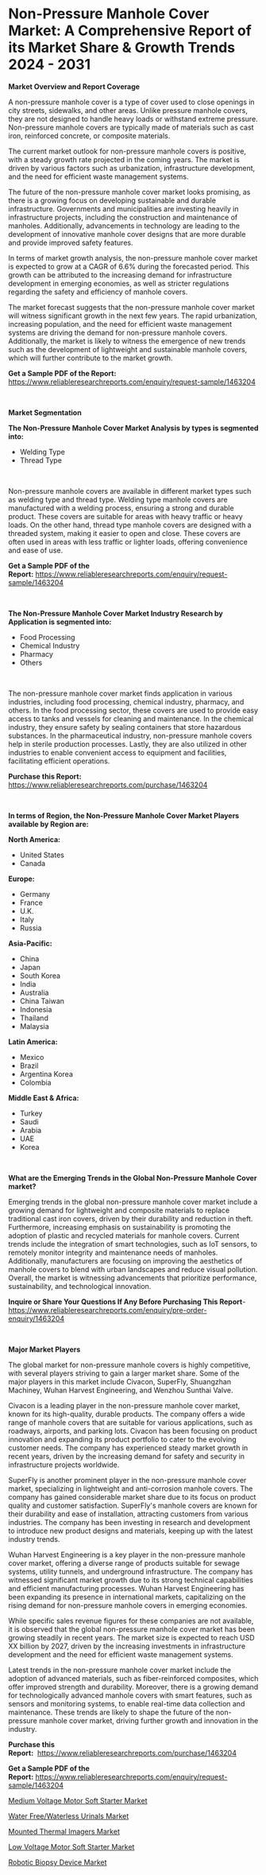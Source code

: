 <p><h1>Non-Pressure Manhole Cover Market: A Comprehensive Report of its Market Share & Growth Trends 2024 - 2031</h1></p><p><strong>Market Overview and Report Coverage</strong></p>
<p><p>A non-pressure manhole cover is a type of cover used to close openings in city streets, sidewalks, and other areas. Unlike pressure manhole covers, they are not designed to handle heavy loads or withstand extreme pressure. Non-pressure manhole covers are typically made of materials such as cast iron, reinforced concrete, or composite materials.</p><p>The current market outlook for non-pressure manhole covers is positive, with a steady growth rate projected in the coming years. The market is driven by various factors such as urbanization, infrastructure development, and the need for efficient waste management systems.</p><p>The future of the non-pressure manhole cover market looks promising, as there is a growing focus on developing sustainable and durable infrastructure. Governments and municipalities are investing heavily in infrastructure projects, including the construction and maintenance of manholes. Additionally, advancements in technology are leading to the development of innovative manhole cover designs that are more durable and provide improved safety features.</p><p>In terms of market growth analysis, the non-pressure manhole cover market is expected to grow at a CAGR of 6.6% during the forecasted period. This growth can be attributed to the increasing demand for infrastructure development in emerging economies, as well as stricter regulations regarding the safety and efficiency of manhole covers.</p><p>The market forecast suggests that the non-pressure manhole cover market will witness significant growth in the next few years. The rapid urbanization, increasing population, and the need for efficient waste management systems are driving the demand for non-pressure manhole covers. Additionally, the market is likely to witness the emergence of new trends such as the development of lightweight and sustainable manhole covers, which will further contribute to the market growth.</p></p>
<p><strong>Get a Sample PDF of the Report:</strong> <a href="https://www.reliableresearchreports.com/enquiry/request-sample/1463204">https://www.reliableresearchreports.com/enquiry/request-sample/1463204</a></p>
<p>&nbsp;</p>
<p><strong>Market Segmentation</strong></p>
<p><strong>The Non-Pressure Manhole Cover Market Analysis by types is segmented into:</strong></p>
<p><ul><li>Welding Type</li><li>Thread Type</li></ul></p>
<p>&nbsp;</p>
<p><p>Non-pressure manhole covers are available in different market types such as welding type and thread type. Welding type manhole covers are manufactured with a welding process, ensuring a strong and durable product. These covers are suitable for areas with heavy traffic or heavy loads. On the other hand, thread type manhole covers are designed with a threaded system, making it easier to open and close. These covers are often used in areas with less traffic or lighter loads, offering convenience and ease of use.</p></p>
<p><strong>Get a Sample PDF of the Report:</strong>&nbsp;<a href="https://www.reliableresearchreports.com/enquiry/request-sample/1463204">https://www.reliableresearchreports.com/enquiry/request-sample/1463204</a></p>
<p>&nbsp;</p>
<p><strong>The Non-Pressure Manhole Cover Market Industry Research by Application is segmented into:</strong></p>
<p><ul><li>Food Processing</li><li>Chemical Industry</li><li>Pharmacy</li><li>Others</li></ul></p>
<p>&nbsp;</p>
<p><p>The non-pressure manhole cover market finds application in various industries, including food processing, chemical industry, pharmacy, and others. In the food processing sector, these covers are used to provide easy access to tanks and vessels for cleaning and maintenance. In the chemical industry, they ensure safety by sealing containers that store hazardous substances. In the pharmaceutical industry, non-pressure manhole covers help in sterile production processes. Lastly, they are also utilized in other industries to enable convenient access to equipment and facilities, facilitating efficient operations.</p></p>
<p><strong>Purchase this Report:</strong>&nbsp; <a href="https://www.reliableresearchreports.com/purchase/1463204">https://www.reliableresearchreports.com/purchase/1463204</a></p>
<p>&nbsp;</p>
<p><strong>In terms of Region, the Non-Pressure Manhole Cover Market Players available by Region are:</strong></p>
<p>
    <p> <strong> North America: </strong>
        <ul>
            <li>United States</li>
            <li>Canada</li>
        </ul>
        </p> 
    <p> <strong> Europe: </strong>
        <ul>
            <li>Germany</li>
            <li>France</li>
            <li>U.K.</li>
            <li>Italy</li>
            <li>Russia</li>
        </ul>
        </p> 
    <p> <strong> Asia-Pacific: </strong>
        <ul>
            <li>China</li>
            <li>Japan</li>
            <li>South Korea</li>
            <li>India</li>
            <li>Australia</li>
            <li>China Taiwan</li>
            <li>Indonesia</li>
            <li>Thailand</li>
            <li>Malaysia</li>
        </ul>
        </p> 
    <p> <strong> Latin America: </strong>
        <ul>
            <li>Mexico</li>
            <li>Brazil</li>
            <li>Argentina Korea</li>
            <li>Colombia</li>
        </ul>
        </p> 
    <p> <strong> Middle East & Africa: </strong>
        <ul>
            <li>Turkey</li>
            <li>Saudi</li>
            <li>Arabia</li>
            <li>UAE</li>
            <li>Korea</li>
        </ul>
    </p>
    </p>
<p>&nbsp;</p>
<p><strong>What are the Emerging Trends in the Global Non-Pressure Manhole Cover market?</strong></p>
<p><p>Emerging trends in the global non-pressure manhole cover market include a growing demand for lightweight and composite materials to replace traditional cast iron covers, driven by their durability and reduction in theft. Furthermore, increasing emphasis on sustainability is promoting the adoption of plastic and recycled materials for manhole covers. Current trends include the integration of smart technologies, such as IoT sensors, to remotely monitor integrity and maintenance needs of manholes. Additionally, manufacturers are focusing on improving the aesthetics of manhole covers to blend with urban landscapes and reduce visual pollution. Overall, the market is witnessing advancements that prioritize performance, sustainability, and technological innovation.</p></p>
<p><strong>Inquire or Share Your Questions If Any Before Purchasing This Report</strong>- <a href="https://www.reliableresearchreports.com/enquiry/pre-order-enquiry/1463204">https://www.reliableresearchreports.com/enquiry/pre-order-enquiry/1463204</a></p>
<p>&nbsp;</p>
<p><strong>Major Market Players</strong></p>
<p><p>The global market for non-pressure manhole covers is highly competitive, with several players striving to gain a larger market share. Some of the major players in this market include Civacon, SuperFly, Shuangzhan Machiney, Wuhan Harvest Engineering, and Wenzhou Sunthai Valve. </p><p>Civacon is a leading player in the non-pressure manhole cover market, known for its high-quality, durable products. The company offers a wide range of manhole covers that are suitable for various applications, such as roadways, airports, and parking lots. Civacon has been focusing on product innovation and expanding its product portfolio to cater to the evolving customer needs. The company has experienced steady market growth in recent years, driven by the increasing demand for safety and security in infrastructure projects worldwide.</p><p>SuperFly is another prominent player in the non-pressure manhole cover market, specializing in lightweight and anti-corrosion manhole covers. The company has gained considerable market share due to its focus on product quality and customer satisfaction. SuperFly's manhole covers are known for their durability and ease of installation, attracting customers from various industries. The company has been investing in research and development to introduce new product designs and materials, keeping up with the latest industry trends.</p><p>Wuhan Harvest Engineering is a key player in the non-pressure manhole cover market, offering a diverse range of products suitable for sewage systems, utility tunnels, and underground infrastructure. The company has witnessed significant market growth due to its strong technical capabilities and efficient manufacturing processes. Wuhan Harvest Engineering has been expanding its presence in international markets, capitalizing on the rising demand for non-pressure manhole covers in emerging economies.</p><p>While specific sales revenue figures for these companies are not available, it is observed that the global non-pressure manhole cover market has been growing steadily in recent years. The market size is expected to reach USD XX billion by 2027, driven by the increasing investments in infrastructure development and the need for efficient waste management systems.</p><p>Latest trends in the non-pressure manhole cover market include the adoption of advanced materials, such as fiber-reinforced composites, which offer improved strength and durability. Moreover, there is a growing demand for technologically advanced manhole covers with smart features, such as sensors and monitoring systems, to enable real-time data collection and maintenance. These trends are likely to shape the future of the non-pressure manhole cover market, driving further growth and innovation in the industry.</p></p>
<p><strong>Purchase this Report:</strong>&nbsp;&nbsp;<a href="https://www.reliableresearchreports.com/purchase/1463204">https://www.reliableresearchreports.com/purchase/1463204</a></p>
<p></p>
<p><strong>Get a Sample PDF of the Report:</strong>&nbsp;<a href="https://www.reliableresearchreports.com/enquiry/request-sample/1463204">https://www.reliableresearchreports.com/enquiry/request-sample/1463204</a></p>
<p><p><a href="https://github.com/Chiragrp25/Market-Research-Report-List-2/blob/main/medium-voltage-motor-soft-starter-market.md">Medium Voltage Motor Soft Starter Market</a></p><p><a href="https://github.com/Chiragrp24/Market-Research-Report-List-2/blob/main/water-freewaterless-urinals-market.md">Water Free/Waterless Urinals Market</a></p><p><a href="https://github.com/Chiragrp22/Market-Research-Report-List-2/blob/main/mounted-thermal-imagers-market.md">Mounted Thermal Imagers Market</a></p><p><a href="https://github.com/YashRP12/Market-Research-Report-List-2/blob/main/low-voltage-motor-soft-starter-market.md">Low Voltage Motor Soft Starter Market</a></p><p><a href="https://github.com/Chiragrp23/Market-Research-Report-List-2/blob/main/robotic-biopsy-device-market.md">Robotic Biopsy Device Market</a></p></p>